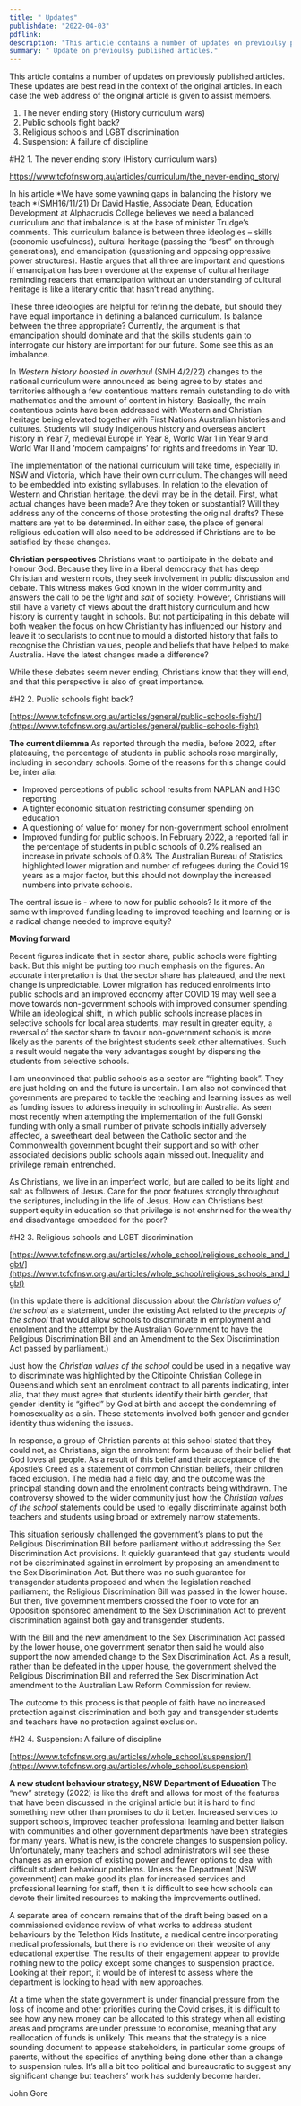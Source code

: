 ```yaml
---
title: " Updates"
publishdate: "2022-04-03"
pdflink:
description: "This article contains a number of updates on previoulsy published articles. These updates are best read in the context of the orginal articles."
summary: " Update on previoulsy published articles."
---
```


This article contains a number of updates on previously published articles. These updates are best read in the context of the original articles. In each case the web address of the original article is given to assist members. 
1.	The never ending story (History curriculum wars)
2.	Public schools fight back?
3.	Religious schools and LGBT discrimination 
4.	Suspension: A failure of discipline

#H2 1.	The never ending story (History curriculum wars)

[https://www.tcfofnsw.org.au/articles/curriculum/the_never-ending_story/ ](https://www.tcfofnsw.org.au/articles/curriculum/the_never-ending_story)

In his article *We have some yawning gaps in balancing the history we teach *(SMH16/11/21) Dr David Hastie, Associate Dean, Education Development at Alphacrucis College believes we need a balanced curriculum and that imbalance is at the base of minister Trudge’s comments. This curriculum balance is between three ideologies – skills (economic usefulness), cultural heritage (passing the “best” on through generations), and emancipation (questioning and opposing oppressive power structures). Hastie argues that all three are important and questions if emancipation has been overdone at the expense of cultural heritage reminding readers that emancipation without an understanding of cultural heritage is like a literary critic that hasn’t read anything.

These three ideologies are helpful for refining the debate, but should they have equal importance in defining a balanced curriculum. Is balance between the three appropriate? Currently, the argument is that emancipation should dominate and that the skills students gain to interrogate our history are important for our future. Some see this as an imbalance.

In *Western history boosted in overhaul* (SMH 4/2/22) changes to the national curriculum were announced as being agree to by states and territories although a few contentious matters remain outstanding to do with mathematics and the amount of content in history. Basically, the main contentious points have been addressed with Western and Christian heritage being elevated together with First Nations Australian histories and cultures. Students will study Indigenous history and overseas ancient history in Year 7, medieval Europe in Year 8, World War 1 in Year 9 and World War II and ‘modern campaigns’ for rights and freedoms in Year 10.

The implementation of the national curriculum will take time, especially in NSW and Victoria, which have their own curriculum.  The changes will need to be embedded into existing syllabuses. In relation to the elevation of Western and Christian heritage, the devil may be in the detail. First, what actual changes have been made? Are they token or substantial? Will they address any of the concerns of those protesting the original drafts? These matters are yet to be determined. In either case, the place of general religious education will also need to be addressed if Christians are to be satisfied by these changes. 

**Christian perspectives**
Christians want to participate in the debate and honour God. Because they live in a liberal democracy that has deep Christian and western roots, they seek involvement in public discussion and debate. This witness makes God known in the wider community and answers the call to be the *light* and *salt* of society. However, Christians will still have a variety of views about the draft history curriculum and how history is currently taught in schools. But not participating in this debate will both weaken the focus on how Christianity has influenced our history and leave it to secularists to continue to mould a distorted history that fails to recognise the Christian values, people and beliefs that have helped to make Australia. Have the latest changes made a difference?

While these debates seem never ending, Christians know that they will end, and that this perspective is also of great importance.

#H2 2. Public schools fight back?

[https://www.tcfofnsw.org.au/articles/general/public-schools-fight/](https://www.tcfofnsw.org.au/articles/general/public-schools-fight)

**The current dilemma**
As reported through the media, before 2022, after plateauing, the percentage of students in public schools rose marginally, including in secondary schools. Some of the reasons for this change could be, inter alia:
-	Improved perceptions of public school results from NAPLAN and HSC reporting
-	A tighter economic situation restricting consumer spending on education
-	A questioning of value for money for non-government school enrolment
-	Improved funding for public schools.
In February 2022, a reported fall in the percentage of students in public schools of 0.2% realised an increase in private schools of 0.8% The Australian Bureau of Statistics highlighted lower migration and number of refugees during the Covid 19 years as a major factor, but this should not downplay the increased numbers into private schools.

The central issue is - where to now for public schools? Is it more of the same with improved funding leading to improved teaching and learning or is a radical change needed to improve equity?

**Moving forward**

Recent figures indicate that in sector share, public schools were fighting back. But this might be putting too much emphasis on the figures. An accurate interpretation is that the sector share has plateaued, and the next change is unpredictable. Lower migration has reduced enrolments into public schools and an improved economy after COVID 19 may well see a move towards non-government schools with improved consumer spending.  While an ideological shift, in which public schools increase places in selective schools for local area students, may result in greater equity, a reversal of the sector share to favour non-government schools is more likely as the parents of the brightest students seek other alternatives. Such a result would negate the very advantages sought by dispersing the students from selective schools.

I am unconvinced that public schools as a sector are “fighting back”. They are just holding on and the future is uncertain. I am also not convinced that governments are prepared to tackle the teaching and learning issues as well as funding issues to address inequity in schooling in Australia.  As seen most recently when attempting the implementation of the full Gonski funding with only a small number of private schools initially adversely affected, a sweetheart deal between the Catholic sector and the Commonwealth government bought their support and so with other associated decisions public schools again missed out. Inequality and privilege remain entrenched.

As Christians, we live in an imperfect world, but are called to be its light and salt as followers of Jesus. Care for the poor features strongly throughout the scriptures, including in the life of Jesus. How can Christians best support equity in education so that privilege is not enshrined for the wealthy and disadvantage embedded for the poor?
 
#H2 3. Religious schools and LGBT discrimination 

[https://www.tcfofnsw.org.au/articles/whole_school/religious_schools_and_lgbt/](https://www.tcfofnsw.org.au/articles/whole_school/religious_schools_and_lgbt)

(In this update there is additional discussion about the *Christian values of the school* as a statement, under the existing Act related to the *precepts of the school* that would allow schools to discriminate in employment and enrolment and the attempt by the Australian Government to have the Religious Discrimination Bill and an Amendment to the Sex Discrimination Act passed by parliament.) 

Just how the *Christian values of the school* could be used in a negative way to discriminate was highlighted by the Citipointe Christian College in Queensland which sent an enrolment contract to all parents indicating, inter alia, that they must agree that students identify their birth gender, that gender identity is “gifted” by God at birth and accept the condemning of homosexuality as a sin. These statements involved both gender and gender identity thus widening the issues.

In response, a group of Christian parents at this school stated that they could not, as Christians, sign the enrolment form because of their belief that God loves all people. As a result of this belief and their acceptance of the Apostle’s Creed as a statement of common Christian beliefs, their children faced exclusion. The media had a field day, and the outcome was the principal standing down and the enrolment contracts being withdrawn. The controversy showed to the wider community just how the *Christian values of the school* statements could be used to legally discriminate against both teachers and students using broad or extremely narrow statements. 

This situation seriously challenged the government’s plans to put the Religious Discrimination Bill before parliament without addressing the Sex Discrimination Act provisions. It quickly guaranteed that gay students would not be discriminated against in enrolment by proposing an amendment to the Sex Discrimination Act. But there was no such guarantee for transgender students proposed and when the legislation reached parliament, the Religious Discrimination Bill was passed in the lower house. But then, five government members crossed the floor to vote for an Opposition sponsored amendment to the Sex Discrimination Act to prevent discrimination against both gay and transgender students. 

With the Bill and the new amendment to the Sex Discrimination Act passed by the lower house, one government senator then said he would also support the now amended change to the Sex Discrimination Act. As a result, rather than be defeated in the upper house, the government shelved the Religious Discrimination Bill and referred the Sex Discrimination Act amendment to the Australian Law Reform Commission for review.  

The outcome to this process is that people of faith have no increased protection against discrimination and both gay and transgender students and teachers have no protection against exclusion.

#H2 4.	Suspension: A failure of discipline

[https://www.tcfofnsw.org.au/articles/whole_school/suspension/](https://www.tcfofnsw.org.au/articles/whole_school/suspension)

**A new student behaviour strategy, NSW Department of Education**
The “new” strategy (2022) is like the draft and allows for most of the features that have been discussed in the original article but it is hard to find something new other than promises to do it better. Increased services to support schools, improved teacher professional learning and better liaison with communities and other government departments have been strategies for many years. What is new, is the concrete changes to suspension policy. Unfortunately, many teachers and school administrators will see these changes as an erosion of existing power and fewer options to deal with difficult student behaviour problems. Unless the Department (NSW government) can make good its plan for increased services and professional learning for staff, then it is difficult to see how schools can devote their limited resources to making the improvements outlined. 

A separate area of concern remains that of the draft being based on a commissioned evidence review of what works to address student behaviours by the Telethon Kids Institute, a medical centre incorporating medical professionals, but there is no evidence on their website of any educational expertise. The results of their engagement appear to provide nothing new to the policy except some changes to suspension practice. Looking at their report, it would be of interest to assess where the department is looking to head with new approaches.

At a time when the state government is under financial pressure from the loss of income and other priorities during the Covid crises, it is difficult to see how any new money can be allocated to this strategy when all existing areas and programs are under pressure to economise, meaning that any reallocation of funds is unlikely.  This means that the strategy is a nice sounding document to appease stakeholders, in particular some groups of parents, without the specifics of anything being done other than a change to suspension rules. It’s all a bit too political and bureaucratic to suggest any significant change but teachers’ work has suddenly become harder. 

John Gore

